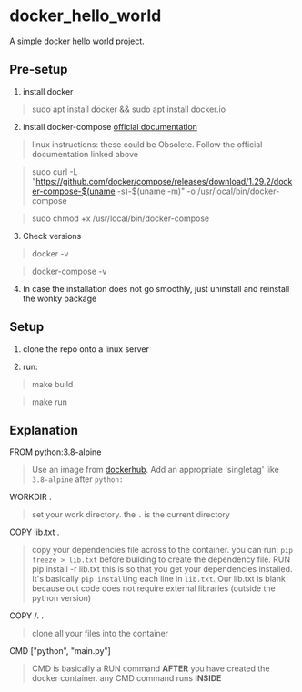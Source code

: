 # docker_hello_world


A simple docker hello world project.

## Pre-setup

1. install docker
> sudo apt install docker && sudo apt install docker.io

2. install docker-compose [official documentation](https://docs.docker.com/compose/install/)

> linux instructions: these could be Obsolete. Follow the official documentation linked above

> sudo curl -L "https://github.com/docker/compose/releases/download/1.29.2/docker-compose-$(uname -s)-$(uname -m)" -o /usr/local/bin/docker-compose

> sudo chmod +x /usr/local/bin/docker-compose

3. Check versions
> docker -v

> docker-compose -v

4. In case the installation does not go smoothly, just uninstall and reinstall the wonky package

## Setup

1. clone the repo onto a linux server

2. run:
> make build

> make run


## Explanation
FROM python:3.8-alpine
> Use an image from [dockerhub](https://hub.docker.com/_/python). Add an appropriate 'singletag' like `3.8-alpine` after `python:`

WORKDIR .
> set your work directory. the `.` is the current directory

COPY lib.txt .
> copy your dependencies file across to the container. you can run: `pip freeze > lib.txt` before building to create the dependency file.
RUN pip install -r lib.txt
> this is so that you get your dependencies installed. It's basically `pip install`ing each line in `lib.txt`. Our lib.txt is blank because out code does not require external libraries (outside the python version)

COPY /. .
> clone all your files into the container

CMD ["python", "main.py"]
> CMD is basically a RUN command **AFTER** you have created the docker container. any CMD command runs **INSIDE**
